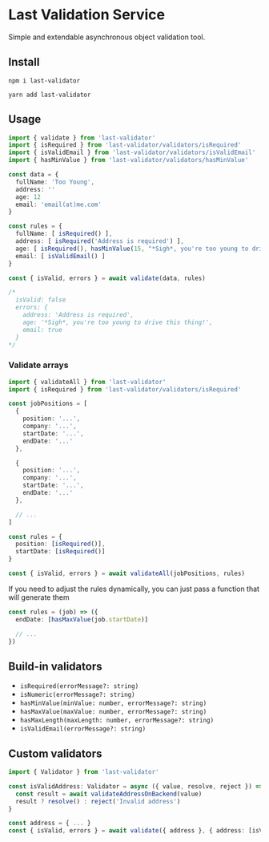 # Last Validation Service

Simple and extendable asynchronous object validation tool.

## Install

```
npm i last-validator
```

```
yarn add last-validator
```

## Usage

```typescript
import { validate } from 'last-validator'
import { isRequired } from 'last-validator/validators/isRequired'
import { isValidEmail } from 'last-validator/validators/isValidEmail'
import { hasMinValue } from 'last-validator/validators/hasMinValue'

const data = {
  fullName: 'Too Young',
  address: ''
  age: 12
  email: 'email(at)me.com'
}

const rules = {
  fullName: [ isRequired() ],
  address: [ isRequired('Address is required') ],
  age: [ isRequired(), hasMinValue(15, "*Sigh*, you're too young to drive this thing!") ],
  email: [ isValidEmail() ]
}

const { isValid, errors } = await validate(data, rules)

/*
  isValid: false
  errors: {
    address: 'Address is required',
    age: '*Sigh*, you're too young to drive this thing!',
    email: true
  }
*/
```

### Validate arrays

```typescript
import { validateAll } from 'last-validator'
import { isRequired } from 'last-validator/validators/isRequired'

const jobPositions = [
  {
    position: '...',
    company: '...',
    startDate: '...',
    endDate: '...'
  },

  {
    position: '...',
    company: '...',
    startDate: '...',
    endDate: '...'
  },

  // ...
]

const rules = {
  position: [isRequired()],
  startDate: [isRequired()]
}

const { isValid, errors } = await validateAll(jobPositions, rules)
```

If you need to adjust the rules dynamically, you can just pass a function that will generate them


```typescript
const rules = (job) => ({
  endDate: [hasMaxValue(job.startDate)]

  // ...
})
```

## Build-in validators

- `isRequired(errorMessage?: string)`
- `isNumeric(errorMessage?: string)`
- `hasMinValue(minValue: number, errorMessage?: string)`
- `hasMaxValue(maxValue: number, errorMessage?: string)`
- `hasMaxLength(maxLength: number, errorMessage?: string)`
- `isValidEmail(errorMessage?: string)`

## Custom validators

```typescript
import { Validator } from 'last-validator'

const isValidAddress: Validator = async ({ value, resolve, reject }) => {
  const result = await validateAddressOnBackend(value)
  result ? resolve() : reject('Invalid address')
}

const address = { ... }
const { isValid, errors } = await validate({ address }, { address: [isValidAddress] })
```
